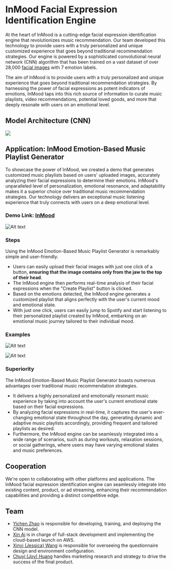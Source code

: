 # InMood Facial Expression Identification Engine

At the heart of InMood is a cutting-edge facial expression identification engine that revolutionizes music recommendation. Our team developed this technology to provide users with a truly personalized and unique customized experience that goes beyond traditional recommendation strategies. Our engine is powered by a sophisticated convolutional neural network (CNN) algorithm that has been trained on a vast dataset of over 28,000 [facial images](https://www.kaggle.com/datasets/astraszab/facial-expression-dataset-image-folders-fer2013) with 7 emotion labels.
 
The aim of InMood is to provide users with a truly personalized and unique experience that goes beyond traditional recommendation strategies. By harnessing the power of facial expressions as potent indicators of emotions, InMood taps into this rich source of information to curate music playlists, video recommendations, potential loved goods, and more that deeply resonate with users on an emotional level.

## Model Architecture (CNN)
<img src="https://raw.githubusercontent.com/NJNischal/Facial-Expression-Recognition-with-CNNs/9999cbdaa55542e86e11a9e129bafcfb96bd0e60//model.png">

## Application: InMood Emotion-Based Music Playlist Generator
To showcase the power of InMood, we created a demo that generates customized music playlists based on users' uploaded images, accurately analyzing their facial expressions to determine their emotions.
InMood's unparalleled level of personalization, emotional resonance, and adaptability makes it a superior choice over traditional music recommendation strategies. Our technology delivers an exceptional music listening experience that truly connects with users on a deep emotional level.

### **Demo Link: [InMood](http://18.222.136.94:3000/)**

![Alt text](./img/step_1.jpg)

### Steps
Using the InMood Emotion-Based Music Playlist Generator is remarkably simple and user-friendly.

- Users can easily upload their facial images with just one click of a button, **ensuring that the image contains only from the jaw to the top of their head**.
- The InMood engine then performs real-time analysis of their facial expressions when the "Create Playlist" button is clicked.
- Based on the emotions detected, the InMood engine generates a customized playlist that aligns perfectly with the user's current mood and emotional state.
- With just one click, users can easily jump to Spotify and start listening to their personalized playlist created by InMood, embarking on an emotional music journey tailored to their individual mood.

### Examples
![Alt text](./img/step_2.jpg)

![Alt text](./img/step_3.jpg)

### Superiority
The InMood Emotion-Based Music Playlist Generator boasts numerous advantages over traditional music recommendation strategies.

- It delivers a highly personalized and emotionally resonant music experience by taking into account the user's current emotional state based on their facial expressions.
- By analyzing facial expressions in real-time, it captures the user's ever-changing emotional state throughout the day, generating dynamic and adaptive music playlists accordingly, providing frequent and tailored playlists as desired.
- Furthermore, the InMood engine can be seamlessly integrated into a wide range of scenarios, such as during workouts, relaxation sessions, or social gatherings, where users may have varying emotional states and music preferences.


## Cooperation
We're open to collaborating with other platforms and applications. The InMood facial expression identification engine can seamlessly integrate into existing content, product, or ad streaming, enhancing their recommendation capabilities and providing a distinct competitive edge.


## Team
- [Yichen Zhao](mailto:alexyczhao@gmail.com) is responsible for developing, training, and deploying the CNN model.
- [Xin Ai](mailto:xinnnnn.ai@gmail.com) is in charge of full-stack development and implementing the cloud-based launch on AWS.
- [Xinyi (Jessica) Wang](mailto:wangxinyi1986@gmail.com) is responsible for overseeing the questionnaire design and environment configuration.
- [Chuyi (Joy) Huang](mailto:chuang86@usfca.edu) handles marketing research and strategy to drive the success of the final product.